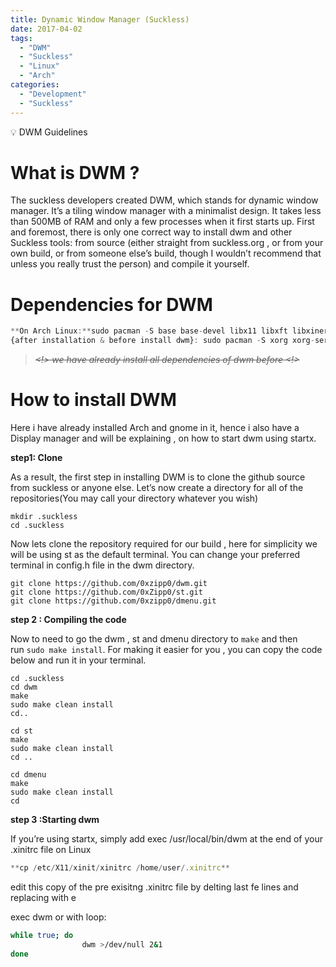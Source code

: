 ```yaml
---
title: Dynamic Window Manager (Suckless)
date: 2017-04-02
tags:
  - "DWM"
  - "Suckless"
  - "Linux"
  - "Arch"
categories:
  - "Development"
  - "Suckless"
---
```


<aside>
💡 DWM Guidelines

</aside>

# **What is DWM ?**

The suckless developers created DWM, which stands for dynamic window manager. It’s a tiling window manager with a minimalist design. It takes less than 500MB of RAM and only a few processes when it first starts up. First and foremost, there is only one correct way to install dwm and other Suckless tools: from source (either straight from suckless.org , or from your own build, or from someone else’s build, though I wouldn’t recommend that unless you really trust the person) and compile it yourself.

# **Dependencies for DWM**

```jsx
**On Arch Linux:**sudo pacman -S base base-devel libx11 libxft libxinerama freetype2 fontconfig
{after installation & before install dwm}: sudo pacman -S xorg xorg-server xorg-apps xorg-xinit xclip
```

> ~~*<!> we have already install all dependencies of dwm before <!>*~~
> 

# **How to install DWM**

Here i have already installed Arch and gnome in it, hence i also have a Display manager and will be explaining , on how to start dwm using startx.

**step1: Clone**

As a result, the first step in installing DWM is to clone the github source from suckless or anyone else. Let’s now create a directory for all of the repositories(You may call your directory whatever you wish)

```
mkdir .suckless
cd .suckless
```

Now lets clone the repository required for our build , here for simplicity we will be using st as the default terminal. You can change your preferred terminal in config.h file in the dwm directory.

```
git clone https://github.com/0xzipp0/dwm.git
git clone https://github.com/0xZipp0/st.git
git clone https://github.com/0xzipp0/dmenu.git
```

**step 2 : Compiling the code**

Now to need to go the dwm , st and dmenu directory to `make` and then run `sudo make install`. For making it easier for you , you can copy the code below and run it in your terminal.

```
cd .suckless
cd dwm
make
sudo make clean install
cd..

cd st
make
sudo make clean install
cd ..

cd dmenu
make
sudo make clean install
cd
```

**step 3 :Starting dwm**

If you’re using startx, simply add exec /usr/local/bin/dwm at the end of your .xinitrc file on Linux

```jsx
**cp /etc/X11/xinit/xinitrc /home/user/.xinitrc** 
```

edit this copy of the pre exisitng .xinitrc file by delting last fe lines and replacing with e

exec dwm or with loop:

```bash
while true; do
				dwm >/dev/null 2&1
done
```